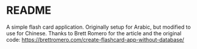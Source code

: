 # README
A simple flash card application. Originally setup for Arabic, but modified to use for Chinese. Thanks to Brett Romero for the article and the original code: https://brettromero.com/create-flashcard-app-without-database/
